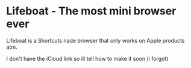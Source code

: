 # Lifeboat - The most mini browser ever  

Lifeboat is a Shortcuts nade browser that only works on Apple products atm.

I don't have the iCloud link so ill tell how to make it soon (i forgot)
